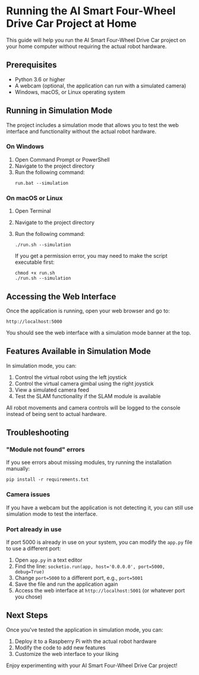 # Running the AI Smart Four-Wheel Drive Car Project at Home

This guide will help you run the AI Smart Four-Wheel Drive Car project on your home computer without requiring the actual robot hardware.

## Prerequisites

- Python 3.6 or higher
- A webcam (optional, the application can run with a simulated camera)
- Windows, macOS, or Linux operating system

## Running in Simulation Mode

The project includes a simulation mode that allows you to test the web interface and functionality without the actual robot hardware.

### On Windows

1. Open Command Prompt or PowerShell
2. Navigate to the project directory
3. Run the following command:
   ```
   run.bat --simulation
   ```

### On macOS or Linux

1. Open Terminal
2. Navigate to the project directory
3. Run the following command:
   ```
   ./run.sh --simulation
   ```
   
   If you get a permission error, you may need to make the script executable first:
   ```
   chmod +x run.sh
   ./run.sh --simulation
   ```

## Accessing the Web Interface

Once the application is running, open your web browser and go to:
```
http://localhost:5000
```

You should see the web interface with a simulation mode banner at the top.

## Features Available in Simulation Mode

In simulation mode, you can:

1. Control the virtual robot using the left joystick
2. Control the virtual camera gimbal using the right joystick
3. View a simulated camera feed
4. Test the SLAM functionality if the SLAM module is available

All robot movements and camera controls will be logged to the console instead of being sent to actual hardware.

## Troubleshooting

### "Module not found" errors

If you see errors about missing modules, try running the installation manually:

```
pip install -r requirements.txt
```

### Camera issues

If you have a webcam but the application is not detecting it, you can still use simulation mode to test the interface.

### Port already in use

If port 5000 is already in use on your system, you can modify the `app.py` file to use a different port:

1. Open `app.py` in a text editor
2. Find the line: `socketio.run(app, host='0.0.0.0', port=5000, debug=True)`
3. Change `port=5000` to a different port, e.g., `port=5001`
4. Save the file and run the application again
5. Access the web interface at `http://localhost:5001` (or whatever port you chose)

## Next Steps

Once you've tested the application in simulation mode, you can:

1. Deploy it to a Raspberry Pi with the actual robot hardware
2. Modify the code to add new features
3. Customize the web interface to your liking

Enjoy experimenting with your AI Smart Four-Wheel Drive Car project! 